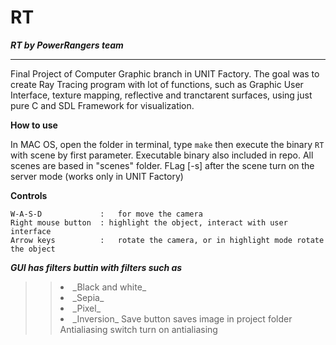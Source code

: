 # RT
***RT by PowerRangers team***
<hr> 
Final Project of Computer Graphic branch in UNIT Factory.
The goal was to create Ray Tracing program with lot of functions, such as Graphic User Interface, texture mapping, reflective and tranctarent surfaces, using just pure C and SDL Framework for visualization.

<b> How to use </b>

In MAC OS, open the folder in terminal, type `make` then execute the binary `RT` with scene by first parameter. 
Executable binary also included in repo.
All scenes are based in "scenes\" folder.
FLag [-s] after the scene turn on the server mode (works only in UNIT Factory) 

<b> Сontrols </b>
```
W-A-S-D             :	for move the camera
Right mouse button  : highlight the object, interact with user interface
Arrow keys          :	rotate the camera, or in highlight mode rotate the object
```
***GUI has filters buttin with filters such as***
>> <li> _Black and white_
>> <li> _Sepia_
>> <li> _Pixel_
>> <li> _Inversion_
>> Save button saves image in project folder
>> Antialiasing switch turn on antialiasing
